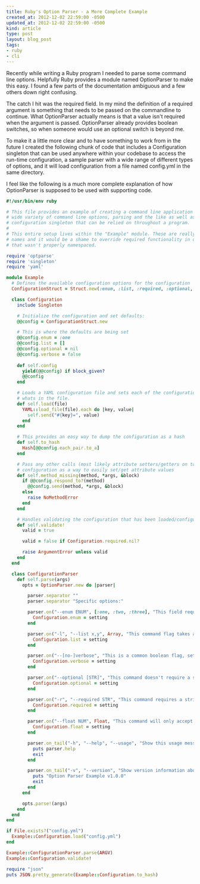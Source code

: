 ```yaml
---
title: Ruby's Option Parser - a More Complete Example
created_at: 2012-12-02 22:59:00 -0500
updated_at: 2012-12-02 22:59:00 -0500
kind: article
type: post
layout: blog_post
tags:
- ruby
- cli
---
```

    
Recently while writing a Ruby program I needed to parse some command line
options. Helpfully Ruby provides a module named OptionParser to make this easy.
I found a few parts of the documentation ambiguous and a few others down right
confusing.

The catch I hit was the required field. In my mind the definition of a required
argument is something that needs to be passed on the commandline to continue.
What OptionParser actually means is that a value isn't required when the
argument is passed. OptionParser already provides boolean switches, so when
someone would use an optional switch is beyond me.

To make it a little more clear and to have something to work from in the future
I created the following chunk of code that includes a Configuration singleton
that can be used anywhere within your codebase to access the run-time
configuration, a sample parser with a wide range of different types of options,
and it will load configuration from a file named config.yml in the same
directory.

I feel like the following is a much more complete explanation of how
OptionParser is supposed to be used with supporting code.

```ruby
#!/usr/bin/env ruby

# This file provides an example of creating a command line application with a
# wide variety of command line options, parsing and the like as well as global
# configuration singleton that can be relied on throughout a program.
#
# This entire setup lives within the "Example" module. These are really common
# names and it would be a shame to override required functionality in other code
# that wasn't properly namespaced.

require 'optparse'
require 'singleton'
require 'yaml'

module Example
  # Defines the available configuration options for the configuration
  ConfigurationStruct = Struct.new(:enum, :list, :required, :optional, :verbose, :float)

  class Configuration
    include Singleton

    # Initialize the configuration and set defaults:
    @@config = ConfigurationStruct.new

    # This is where the defaults are being set
    @@config.enum = :one
    @@config.list = []
    @@config.optional = nil
    @@config.verbose = false
    
    def self.config
      yield(@@config) if block_given?
      @@config
    end

    # Loads a YAML configuration file and sets each of the configuration values to
    # whats in the file.
    def self.load(file)
      YAML::load_file(file).each do |key, value|
        self.send("#{key}=", value)
      end
    end

    # This provides an easy way to dump the configuration as a hash
    def self.to_hash
      Hash[@@config.each_pair.to_a]
    end

    # Pass any other calls (most likely attribute setters/getters on to the
    # configuration as a way to easily set/get attribute values 
    def self.method_missing(method, *args, &block)
      if @@config.respond_to?(method)
        @@config.send(method, *args, &block)
      else
        raise NoMethodError
      end
    end

    # Handles validating the configuration that has been loaded/configured
    def self.validate!
      valid = true

      valid = false if Configuration.required.nil?

      raise ArgumentError unless valid
    end
  end

  class ConfigurationParser
    def self.parse(args)
      opts = OptionParser.new do |parser|

        parser.separator ""
        parser.separator "Specific options:"

        parser.on("--enum ENUM", [:one, :two, :three], "This field requires one of a set of predefined values be", "set. If wrapped in brackets this option can be set to nil.") do |setting|
          Configuration.enum = setting
        end

        parser.on("-l", "--list x,y", Array, "This command flag takes a comma separated list (without", "spaces) of values and turns it into an array. This requires", "at least one argument.") do |setting|
          Configuration.list = setting
        end

        parser.on("--[no-]verbose", "This is a common boolean flag, setting verbosity to either", "true or false.") do |setting|
          Configuration.verbose = setting
        end

        parser.on("--optional [STR]", "This command doesn't require a string to be passed to it, if", "nothing is passed it will be nil. No error will be raised if", "nothing is passed to it that logic needs to be handled", "yourself.") do |setting|
          Configuration.optional = setting
        end

        parser.on("-r", "--required STR", "This command requires a string to be passed to it.") do |setting|
          Configuration.required = setting
        end

        parser.on("--float NUM", Float, "This command will only accept an integer or a float.") do |setting|
          Configuration.float = setting
        end

        parser.on_tail("-h", "--help", "--usage", "Show this usage message and quit.") do |setting|
          puts parser.help
          exit
        end

        parser.on_tail("-v", "--version", "Show version information about this program and quit.") do
          puts "Option Parser Example v1.0.0"
          exit
        end
      end

      opts.parse!(args)
    end
  end
end

if File.exists?("config.yml")
  Example::Configuration.load("config.yml")
end

Example::ConfigurationParser.parse(ARGV)
Example::Configuration.validate!

require "json"
puts JSON.pretty_generate(Example::Configuration.to_hash)
```

